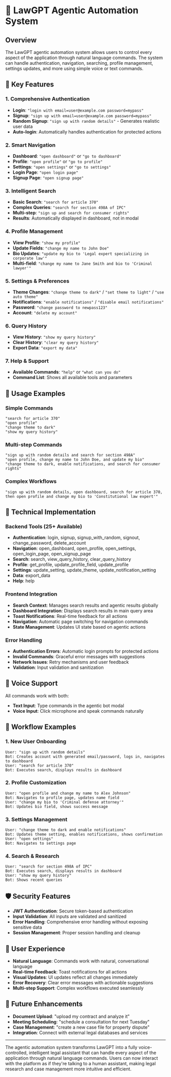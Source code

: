 # 🤖 LawGPT Agentic Automation System

## Overview
The LawGPT agentic automation system allows users to control every aspect of the application through natural language commands. The system can handle authentication, navigation, searching, profile management, settings updates, and more using simple voice or text commands.

## 🎯 Key Features

### 1. **Comprehensive Authentication**
- **Login**: `"login with email=user@example.com password=mypass"`
- **Signup**: `"sign up with email=user@example.com password=mypass"`
- **Random Signup**: `"sign up with random details"` - Generates realistic user data
- **Auto-login**: Automatically handles authentication for protected actions

### 2. **Smart Navigation**
- **Dashboard**: `"open dashboard"` or `"go to dashboard"`
- **Profile**: `"open profile"` or `"go to profile"`
- **Settings**: `"open settings"` or `"go to settings"`
- **Login Page**: `"open login page"`
- **Signup Page**: `"open signup page"`

### 3. **Intelligent Search**
- **Basic Search**: `"search for article 370"`
- **Complex Queries**: `"search for section 498A of IPC"`
- **Multi-step**: `"sign up and search for consumer rights"`
- **Results**: Automatically displayed in dashboard, not in modal

### 4. **Profile Management**
- **View Profile**: `"show my profile"`
- **Update Fields**: `"change my name to John Doe"`
- **Bio Updates**: `"update my bio to 'Legal expert specializing in corporate law'"`
- **Multi-field**: `"change my name to Jane Smith and bio to 'Criminal lawyer'"`

### 5. **Settings & Preferences**
- **Theme Changes**: `"change theme to dark"` / `"set theme to light"` / `"use auto theme"`
- **Notifications**: `"enable notifications"` / `"disable email notifications"`
- **Password**: `"change password to newpass123"`
- **Account**: `"delete my account"`

### 6. **Query History**
- **View History**: `"show my query history"`
- **Clear History**: `"clear my query history"`
- **Export Data**: `"export my data"`

### 7. **Help & Support**
- **Available Commands**: `"help"` or `"what can you do"`
- **Command List**: Shows all available tools and parameters

## 🚀 Usage Examples

### Simple Commands
```
"search for article 370"
"open profile"
"change theme to dark"
"show my query history"
```

### Multi-step Commands
```
"sign up with random details and search for section 498A"
"open profile, change my name to John Doe, and update my bio"
"change theme to dark, enable notifications, and search for consumer rights"
```

### Complex Workflows
```
"sign up with random details, open dashboard, search for article 370, 
then open profile and change my bio to 'Constitutional law expert'"
```

## 🔧 Technical Implementation

### Backend Tools (25+ Available)
- **Authentication**: login, signup, signup_with_random, signout, change_password, delete_account
- **Navigation**: open_dashboard, open_profile, open_settings, open_login_page, open_signup_page
- **Search**: search, view_query_history, clear_query_history
- **Profile**: get_profile, update_profile_field, update_profile
- **Settings**: update_setting, update_theme, update_notification_setting
- **Data**: export_data
- **Help**: help

### Frontend Integration
- **Search Context**: Manages search results and agentic results globally
- **Dashboard Integration**: Displays search results in main query area
- **Toast Notifications**: Real-time feedback for all actions
- **Navigation**: Automatic page switching for navigation commands
- **State Management**: Updates UI state based on agentic actions

### Error Handling
- **Authentication Errors**: Automatic login prompts for protected actions
- **Invalid Commands**: Graceful error messages with suggestions
- **Network Issues**: Retry mechanisms and user feedback
- **Validation**: Input validation and sanitization

## 🎤 Voice Support
All commands work with both:
- **Text Input**: Type commands in the agentic bot modal
- **Voice Input**: Click microphone and speak commands naturally

## 🔄 Workflow Examples

### 1. New User Onboarding
```
User: "sign up with random details"
Bot: Creates account with generated email/password, logs in, navigates to dashboard
User: "search for article 370"
Bot: Executes search, displays results in dashboard
```

### 2. Profile Customization
```
User: "open profile and change my name to Alex Johnson"
Bot: Navigates to profile page, updates name field
User: "change my bio to 'Criminal defense attorney'"
Bot: Updates bio field, shows success message
```

### 3. Settings Management
```
User: "change theme to dark and enable notifications"
Bot: Updates theme setting, enables notifications, shows confirmation
User: "open settings"
Bot: Navigates to settings page
```

### 4. Search & Research
```
User: "search for section 498A of IPC"
Bot: Executes search, displays results in dashboard
User: "show my query history"
Bot: Shows recent queries
```

## 🛡️ Security Features
- **JWT Authentication**: Secure token-based authentication
- **Input Validation**: All inputs are validated and sanitized
- **Error Handling**: Comprehensive error handling without exposing sensitive data
- **Session Management**: Proper session handling and cleanup

## 📱 User Experience
- **Natural Language**: Commands work with natural, conversational language
- **Real-time Feedback**: Toast notifications for all actions
- **Visual Updates**: UI updates reflect all changes immediately
- **Error Recovery**: Clear error messages with actionable suggestions
- **Multi-step Support**: Complex workflows executed seamlessly

## 🔮 Future Enhancements
- **Document Upload**: "upload my contract and analyze it"
- **Meeting Scheduling**: "schedule a consultation for next Tuesday"
- **Case Management**: "create a new case file for property dispute"
- **Integration**: Connect with external legal databases and services

---

The agentic automation system transforms LawGPT into a fully voice-controlled, intelligent legal assistant that can handle every aspect of the application through natural language commands. Users can now interact with the platform as if they're talking to a human assistant, making legal research and case management more intuitive and efficient.
